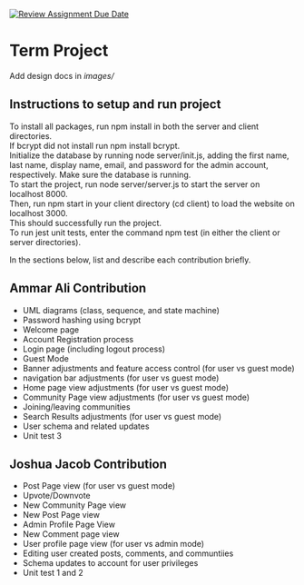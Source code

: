 [![Review Assignment Due Date](https://classroom.github.com/assets/deadline-readme-button-22041afd0340ce965d47ae6ef1cefeee28c7c493a6346c4f15d667ab976d596c.svg)](https://classroom.github.com/a/2tEDYwzN)
# Term Project

Add design docs in *images/*

## Instructions to setup and run project<br>
To install all packages, run npm install in both the server and client directories. <br>
If bcrypt did not install run npm install bcrypt.<br>
Initialize the database by running node server/init.js, adding the first name, last name, display name, email, and password for the admin account, respectively. Make sure the database is running. <br>
To start the project, run node server/server.js to start the server on localhost 8000. <br>
Then, run npm start in your client directory (cd client) to load the website on localhost 3000. <br>
This should successfully run the project. <br>
To run jest unit tests, enter the command npm test (in either the client or server directories). <br>



In the sections below, list and describe each contribution briefly.

## Ammar Ali Contribution
- UML diagrams (class, sequence, and state machine)
- Password hashing using bcrypt
- Welcome page
- Account Registration process
- Login page (including logout process)
- Guest Mode
- Banner adjustments and feature access control (for user vs guest mode)
- navigation bar adjustments (for user vs guest mode)
- Home page view adjustments (for user vs guest mode)
- Community Page view adjustments (for user vs guest mode)
- Joining/leaving communities
- Search Results adjustments (for user vs guest mode)
- User schema and related updates
- Unit test 3


## Joshua Jacob Contribution
- Post Page view (for user vs guest mode)
- Upvote/Downvote
- New Community Page view 
- New Post Page view
- Admin Profile Page View
- New Comment page view
- User profile page view (for user vs admin mode)
- Editing user created posts, comments, and communtiies
- Schema updates to account for user privileges
- Unit test 1 and 2
